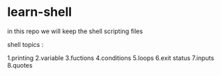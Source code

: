 # learn-shell

in this repo we will keep the shell scripting files


shell topics :

1.printing
2.variable
3.fuctions
4.conditions
5.loops
6.exit status
7.inputs
8.quotes
